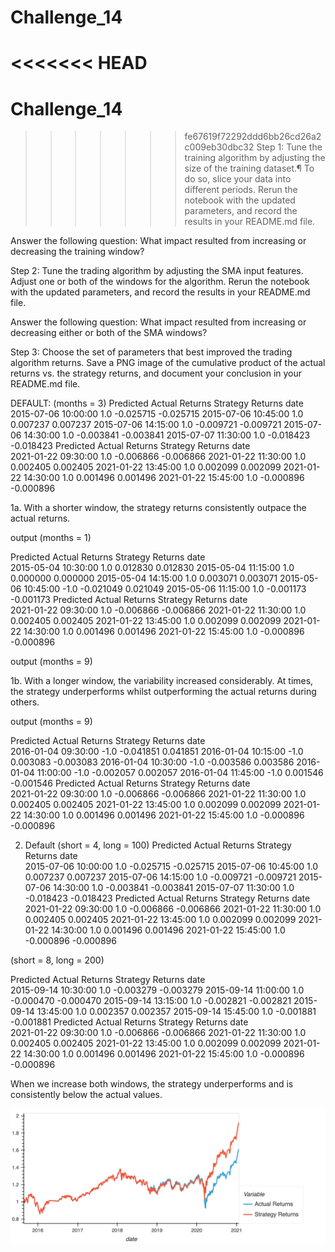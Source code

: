 # Challenge_14

<<<<<<< HEAD
=======
# Challenge_14

>>>>>>> fe67619f72292ddd6bb26cd26a2c009eb30dbc32
Step 1: Tune the training algorithm by adjusting the size of the training dataset.¶
To do so, slice your data into different periods. Rerun the notebook with the updated parameters, and record the results in your README.md file.

Answer the following question: What impact resulted from increasing or decreasing the training window?

Step 2: Tune the trading algorithm by adjusting the SMA input features.
Adjust one or both of the windows for the algorithm. Rerun the notebook with the updated parameters, and record the results in your README.md file.

Answer the following question: What impact resulted from increasing or decreasing either or both of the SMA windows?

Step 3: Choose the set of parameters that best improved the trading algorithm returns.
Save a PNG image of the cumulative product of the actual returns vs. the strategy returns, and document your conclusion in your README.md file.

DEFAULT: (months = 3)
	Predicted	Actual Returns	Strategy Returns
date			
2015-07-06 10:00:00	1.0	-0.025715	-0.025715
2015-07-06 10:45:00	1.0	0.007237	0.007237
2015-07-06 14:15:00	1.0	-0.009721	-0.009721
2015-07-06 14:30:00	1.0	-0.003841	-0.003841
2015-07-07 11:30:00	1.0	-0.018423	-0.018423
Predicted	Actual Returns	Strategy Returns
date			
2021-01-22 09:30:00	1.0	-0.006866	-0.006866
2021-01-22 11:30:00	1.0	0.002405	0.002405
2021-01-22 13:45:00	1.0	0.002099	0.002099
2021-01-22 14:30:00	1.0	0.001496	0.001496
2021-01-22 15:45:00	1.0	-0.000896	-0.000896

1a. With a shorter window, the strategy returns consistently outpace the actual returns. 

output (months = 1)

Predicted	Actual Returns	Strategy Returns
date			
2015-05-04 10:30:00	1.0	0.012830	0.012830
2015-05-04 11:15:00	1.0	0.000000	0.000000
2015-05-04 14:15:00	1.0	0.003071	0.003071
2015-05-06 10:45:00	-1.0	-0.021049	0.021049
2015-05-06 11:15:00	1.0	-0.001173	-0.001173
Predicted	Actual Returns	Strategy Returns
date			
2021-01-22 09:30:00	1.0	-0.006866	-0.006866
2021-01-22 11:30:00	1.0	0.002405	0.002405
2021-01-22 13:45:00	1.0	0.002099	0.002099
2021-01-22 14:30:00	1.0	0.001496	0.001496
2021-01-22 15:45:00	1.0	-0.000896	-0.000896

output (months = 9)

1b. With a longer window, the variability increased considerably. At times, the strategy underperforms whilst outperforming the actual returns during others. 

output (months = 9) 

Predicted	Actual Returns	Strategy Returns
date			
2016-01-04 09:30:00	-1.0	-0.041851	0.041851
2016-01-04 10:15:00	-1.0	0.003083	-0.003083
2016-01-04 10:30:00	-1.0	-0.003586	0.003586
2016-01-04 11:00:00	-1.0	-0.002057	0.002057
2016-01-04 11:45:00	-1.0	0.001546	-0.001546
Predicted	Actual Returns	Strategy Returns
date			
2021-01-22 09:30:00	1.0	-0.006866	-0.006866
2021-01-22 11:30:00	1.0	0.002405	0.002405
2021-01-22 13:45:00	1.0	0.002099	0.002099
2021-01-22 14:30:00	1.0	0.001496	0.001496
2021-01-22 15:45:00	1.0	-0.000896	-0.000896



2. Default (short = 4, long = 100)
	Predicted	Actual Returns	Strategy Returns
date			
2015-07-06 10:00:00	1.0	-0.025715	-0.025715
2015-07-06 10:45:00	1.0	0.007237	0.007237
2015-07-06 14:15:00	1.0	-0.009721	-0.009721
2015-07-06 14:30:00	1.0	-0.003841	-0.003841
2015-07-07 11:30:00	1.0	-0.018423	-0.018423
Predicted	Actual Returns	Strategy Returns
date			
2021-01-22 09:30:00	1.0	-0.006866	-0.006866
2021-01-22 11:30:00	1.0	0.002405	0.002405
2021-01-22 13:45:00	1.0	0.002099	0.002099
2021-01-22 14:30:00	1.0	0.001496	0.001496
2021-01-22 15:45:00	1.0	-0.000896	-0.000896

(short = 8, long = 200)

Predicted	Actual Returns	Strategy Returns
date			
2015-09-14 10:30:00	1.0	-0.003279	-0.003279
2015-09-14 11:00:00	1.0	-0.000470	-0.000470
2015-09-14 13:15:00	1.0	-0.002821	-0.002821
2015-09-14 13:45:00	1.0	0.002357	0.002357
2015-09-14 15:45:00	1.0	-0.001881	-0.001881
Predicted	Actual Returns	Strategy Returns
date			
2021-01-22 09:30:00	1.0	-0.006866	-0.006866
2021-01-22 11:30:00	1.0	0.002405	0.002405
2021-01-22 13:45:00	1.0	0.002099	0.002099
2021-01-22 14:30:00	1.0	0.001496	0.001496
2021-01-22 15:45:00	1.0	-0.000896	-0.000896

When we increase both windows, the strategy underperforms and is consistently below the actual values. 

![bokeh plot](https://github.com/dcha314/Challenge_14/blob/main/bokeh_plot.jpg)
